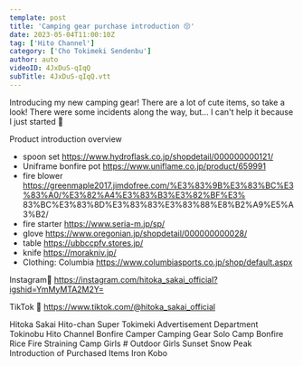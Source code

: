 ```yaml
---
template: post
title: 'Camping gear purchase introduction 😚'
date: 2023-05-04T11:00:10Z
tag: ['Hito Channel']
category: ['Cho Tokimeki Sendenbu']
author: auto 
videoID: 4JxDuS-qIqQ
subTitle: 4JxDuS-qIqQ.vtt
---
```

Introducing my new camping gear!
There are a lot of cute items, so take a look!
There were some incidents along the way, but...
I can't help it because I just started 🥹

Product introduction overview

- spoon set https://www.hydroflask.co.jp/shopdetail/000000000121/
- Uniframe bonfire pot https://www.uniflame.co.jp/product/659991
- fire blower https://greenmaple2017.jimdofree.com/%E3%83%9B%E3%83%BC%E3%83%A0/%E3%82%A4%E3%83%B3%E3%82%BF%E3% 83%BC%E3%83%8D%E3%83%83%E3%83%88%E8%B2%A9%E5%A3%B2/
- fire starter https://www.seria-m.jp/sp/
- glove https://www.oregonian.jp/shopdetail/000000000028/
- table https://ubbccpfv.stores.jp/
- knife https://morakniv.jp/
- Clothing: Columbia https://www.columbiasports.co.jp/shop/default.aspx


Instagram💐 https://instagram.com/hitoka_sakai_official?igshid=YmMyMTA2M2Y=

TikTok 🐶 https://www.tiktok.com/@hitoka_sakai_official

Hitoka Sakai Hito-chan Super Tokimeki Advertisement Department Tokinobu Hito Channel Bonfire Camper Camping Gear Solo Camp Bonfire Rice Fire Straining Camp Girls # Outdoor Girls Sunset Snow Peak Introduction of Purchased Items Iron Kobo